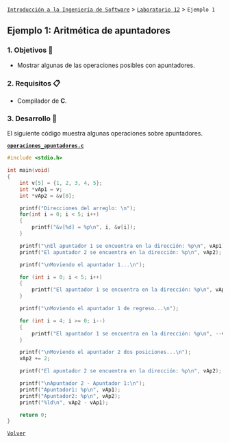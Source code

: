 [`Introducción a la Ingeniería de Software`](../../README.md) > [`Laboratorio 12`](../README.md) > `Ejemplo 1`

## Ejemplo 1: Aritmética de apuntadores

### 1. Objetivos :dart:

- Mostrar algunas de las operaciones posibles con apuntadores.

### 2. Requisitos :clipboard:

- Compilador de __C__.

### 3. Desarrollo :rocket:

El siguiente código muestra algunas operaciones sobre apuntadores.

**[`operaciones_apuntadores.c`](codigos/operaciones_apuntadores.c)**

```c
#include <stdio.h>

int main(void)
{
    int v[5] = {1, 2, 3, 4, 5};
    int *vAp1 = v;
    int *vAp2 = &v[0];

    printf("Direcciones del arreglo: \n");
    for(int i = 0; i < 5; i++)
    {
        printf("&v[%d] = %p\n", i, &v[i]);
    }

    printf("\nEl apuntador 1 se encuentra en la dirección: %p\n", vAp1);
    printf("El apuntador 2 se encuentra en la dirección: %p\n", vAp2);

    printf("\nMoviendo el apuntador 1...\n");

    for (int i = 0; i < 5; i++)
    {
        printf("El apuntador 1 se encuentra en la dirección: %p\n", vAp1++);
    }

    printf("\nMoviendo el apuntador 1 de regreso...\n");

    for (int i = 4; i >= 0; i--)
    {
        printf("El apuntador 1 se encuentra en la dirección: %p\n", --vAp1);
    }

    printf("\nMoviendo el apuntador 2 dos posiciones...\n");
    vAp2 += 2;

    printf("El apuntador 2 se encuentra en la dirección: %p\n", vAp2);

    printf("\nApuntador 2 - Apuntador 1:\n");
    printf("Apuntador1: %p\n", vAp1);
    printf("Apuntador2: %p\n", vAp2);
    printf("%ld\n", vAp2 - vAp1);

    return 0;
}
```

   
[`Volver`](../README.md)
